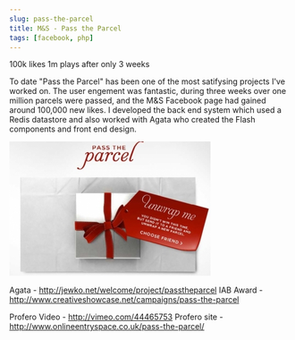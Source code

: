 ```yaml
---
slug: pass-the-parcel
title: M&S - Pass the Parcel
tags: [facebook, php]
---
```


100k likes 1m plays after only 3 weeks


To date "Pass the Parcel" has been one of the most satifysing projects I've worked on. The user engement was fantastic, during three weeks over one million parcels were passed, and the M&S Facebook page had gained around 100,000 new likes.
I developed the back end system which used a Redis datastore and also worked with Agata who created the Flash components and front end design.

![alt text](image.jpeg "Pass the Parcel")

Agata - http://jewko.net/welcome/project/passtheparcel
IAB Award - http://www.creativeshowcase.net/campaigns/pass-the-parcel

Profero Video - http://vimeo.com/44465753
Profero site - http://www.onlineentryspace.co.uk/pass-the-parcel/
